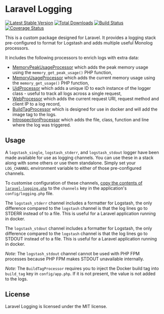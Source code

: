 # Laravel Logging

[![Latest Stable Version](https://poser.pugx.org/healthengine/laravel-logging/version)](https://packagist.org/packages/healthengine/laravel-logging)
[![Total Downloads](https://poser.pugx.org/healthengine/laravel-logging/downloads)](https://packagist.org/packages/healthengine/laravel-logging)
[![Build Status](https://travis-ci.com/HealthEngineAU/laravel-logging.svg?branch=master)](https://travis-ci.com/HealthEngineAU/laravel-logging)
[![Coverage Status](https://coveralls.io/repos/github/HealthEngineAU/laravel-logging/badge.svg?branch=master)](https://coveralls.io/github/HealthEngineAU/laravel-logging?branch=master)

This is a custom package designed for Laravel. It provides a logging stack pre-configured to format for Logstash and
adds multiple useful Monolog processors.

It includes the following processors to enrich logs with extra data:

- [MemoryPeakUsageProcessor](https://github.com/Seldaek/monolog/blob/master/src/Monolog/Processor/MemoryPeakUsageProcessor.php)
  which adds the peak memory usage using the `memory_get_peak_usage()` PHP function,
- [MemoryUsageProcessor](https://github.com/Seldaek/monolog/blob/master/src/Monolog/Processor/MemoryUsageProcessor.php)
  which adds the current memory usage using the `memory_get_usage()` PHP function,
- [UidProcessor](https://github.com/Seldaek/monolog/blob/master/src/Monolog/Processor/UidProcessor.php) which adds a
  unique ID to each instance of the logger class - useful to track all logs across a
  single request,
- [WebProcessor](https://github.com/Seldaek/monolog/blob/master/src/Monolog/Processor/WebProcessor.php) which adds the
  current request URI, request method and client IP to a log record,
- [BuildTagProcessor](https://github.com/HealthEngineAU/laravel-logging/blob/master/src/Processors/BuildTagProcessor.php)
  which is designed for use in docker and will add the image tag to the logs.
- [IntrospectionProcessor](https://github.com/Seldaek/monolog/blob/master/src/Monolog/Processor/IntrospectionProcessor.php) which adds the
  file, class, function and line where the log was triggered.

## Usage

A `logstash_single`, `logstash_stderr`, and `logstash_stdout` logger have been made available for use as logging channels. You can use these in a stack
along with some others or use them standalone. Simply set your `LOG_CHANNEL` environment variable to either of those
pre-configured channels.

To customise configuration of these channels,
[copy the contents of `laravel-logging.php`](./config/laravel-logging.php) to the `channels` key in the application's
`config/logging.php` file.

The `logstash_stderr` channel includes a formatter for Logstash, the only difference compared to the `logstash` channel is that
the log lines go to STDERR instead of to a file. This is useful for a Laravel application running in docker.

The `logstash_stdout` channel includes a formatter for Logstash, the only difference compared to the `logstash` channel is that
the log lines go to STDOUT instead of to a file. This is useful for a Laravel application running in docker.

_Note:_ The `logstash_stdout` channel cannot be used with PHP FPM processes because PHP FPM makes STDOUT unavailable internally.

_Note:_ The `BuildTagProcessor` requires you to inject the Docker build tag into `build_tag` key in `config/app.php`. If
it is not present, the value is not added to the logs.

## License

Laravel Logging is licensed under the MIT license.
